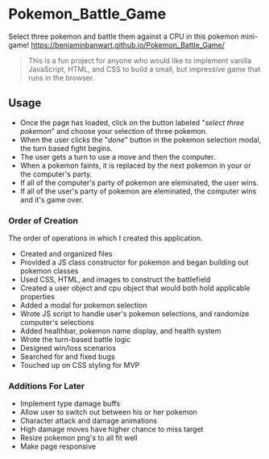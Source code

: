 # Pokemon_Battle_Game
Select three pokemon and battle them against a CPU in this pokemon mini-game!
https://benjaminbanwart.github.io/Pokemon_Battle_Game/
>This is a fun project for anyone who would like to implement vanilla JavaScript, HTML, and CSS to build a small, but impressive game that runs in the browser.
## Usage
- Once the page has loaded, click on the button labeled "*select three pokemon*" and choose your selection of three pokemon.
- When the user clicks the "*done*" button in the pokemon selection modal, the turn based fight begins.
- The user gets a turn to use a move and then the computer.
- When a pokemon faints, it is replaced by the next pokemon in your or the computer's party.
- If all of the computer's party of pokemon are eleminated, the user wins.
- If all of the user's party of pokemon are eleminated, the computer wins and it's game over.
### Order of Creation
The order of operations in which I created this application.
- Created and organized files
- Provided a JS class constructor for pokemon and began building out pokemon classes
- Used CSS, HTML, and images to construct the battlefield
- Created a user object and cpu object that would both hold applicable properties
- Added a modal for pokemon selection
- Wrote JS script to handle user's pokemon selections, and randomize computer's selections
- Added healthbar, pokemon name display, and health system
- Wrote the turn-based battle logic
- Designed win/loss scenarios
- Searched for and fixed bugs
- Touched up on CSS styling for MVP
### Additions For Later
- Implement type damage buffs
- Allow user to switch out between his or her pokemon
- Character attack and damage animations
- High damage moves have higher chance to miss target
- Resize pokemon png's to all fit well
- Make page responsive
